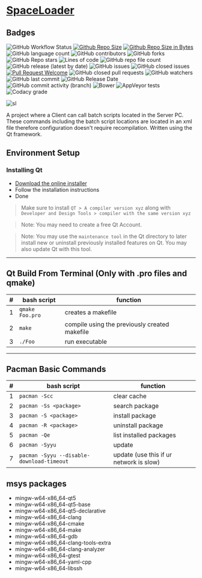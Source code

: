 # [SpaceLoader](https://github.com/rendayigit/SpaceLoader)

## Badges
![GitHub Workflow Status](https://img.shields.io/github/actions/workflow/status/rendayigit/SpaceLoader/ci.yml)
[![Github Repo Size](https://img.shields.io/github/repo-size/rendayigit/SpaceLoader)](https://github.com/rendayigit/SpaceLoader)
[![Github Repo Size in Bytes](https://img.shields.io/github/languages/code-size/rendayigit/SpaceLoader)](https://github.com/rendayigit/SpaceLoader)
![GitHub language count](https://img.shields.io/github/languages/count/rendayigit/SpaceLoader)
![GitHub contributors](https://img.shields.io/github/contributors/rendayigit/spaceloader)
![GitHub forks](https://img.shields.io/github/forks/rendayigit/spaceloader?style=flat)
![GitHub Repo stars](https://img.shields.io/github/stars/rendayigit/spaceloader?style=flat)
![Lines of code](https://img.shields.io/tokei/lines/github/rendayigit/spaceloader?style=flat)
![GitHub repo file count](https://img.shields.io/github/directory-file-count/rendayigit/spaceloader?style=flat)
![GitHub release (latest by date)](https://img.shields.io/github/downloads/rendayigit/spaceloader/tag/total)
![GitHub issues](https://img.shields.io/github/issues-raw/rendayigit/spaceloader)
![GitHub closed issues](https://img.shields.io/github/issues-closed-raw/rendayigit/spaceloader)
[![Pull Request Welcome](https://img.shields.io/github/issues-pr/rendayigit/SpaceLoader)](https://github.com/rendayigit/SpaceLoader/pulls)
![GitHub closed pull requests](https://img.shields.io/github/issues-pr-closed-raw/rendayigit/spaceloader)
![GitHub watchers](https://img.shields.io/github/watchers/rendayigit/spaceloader)
![GitHub last commit](https://img.shields.io/github/last-commit/rendayigit/spaceloader)
![GitHub Release Date](https://img.shields.io/github/release-date/rendayigit/spaceloader)
![GitHub commit activity (branch)](https://img.shields.io/github/commit-activity/m/rendayigit/spaceloader)
![Bower](https://img.shields.io/bower/l/asddaas)
![AppVeyor tests](https://img.shields.io/appveyor/tests/rendayigit/spaceloader)
![Codacy grade](https://img.shields.io/codacy/grade/asdasd)


![sl](https://user-images.githubusercontent.com/26045359/204103152-a5e0e2e3-ff24-4157-aa15-8c2d4f51f523.PNG)

A project where a Client can call batch scripts located in the Server PC. These commands including the batch script locations are located in an xml file therefore configuration doesn't require recompilation. Written using the Qt framework.

## Environment Setup

### Installing Qt

- [Download the online installer](https://www.qt.io/download-qt-installer "Qt Online Installer")
- Follow the installation instructions
- Done

> Make sure to install `QT > A compiler version xyz` along with `Developer and Design Tools > compiler with the same version xyz`

> Note: You may need to create a free Qt Account.

> Note: You may use the `maintenance tool` in the Qt directory to later install new or uninstall previously installed features on Qt. You may also update Qt with this tool.

***

## Qt Build From Terminal (Only with .pro files and qmake)

| #   | bash script             | function                                      |
| --- | ----------------------- | --------------------------------------------- |
| 1   | ```qmake Foo.pro``` | creates a makefile |
| 2   | ```make``` | compile using the previously created makefile |
| 3   | ```./Foo``` | run executable |

***

## Pacman Basic Commands

| #   | bash script             | function                                      |
| --- | ----------------------- | --------------------------------------------- |
| 1 | ```pacman -Scc``` | clear cache |
| 2 | ```pacman -Ss <package>``` | search package |
| 3 | ```pacman -S <package>``` | install package |
| 4 | ```pacman -R <package>``` | uninstall package |
| 5 | ```pacman -Qe``` | list installed packages |
| 6 | ```pacman -Syyu``` | update |
| 7 | ```pacman -Syyu --disable-download-timeout``` | update (use this if ur network is slow) |

## msys packages

- mingw-w64-x86_64-qt5
- mingw-w64-x86_64-qt5-base
- mingw-w64-x86_64-qt5-declarative
- mingw-w64-x86_64-clang
- mingw-w64-x86_64-cmake
- mingw-w64-x86_64-make
- mingw-w64-x86_64-gdb
- mingw-w64-x86_64-clang-tools-extra
- mingw-w64-x86_64-clang-analyzer
- mingw-w64-x86_64-gtest
- mingw-w64-x86_64-yaml-cpp
- mingw-w64-x86_64-libssh
